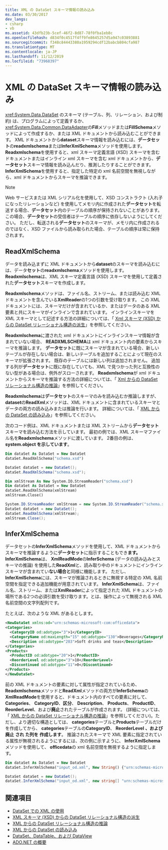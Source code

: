 ```yaml
---
title: XML の DataSet スキーマ情報の読み込み
ms.date: 03/30/2017
dev_langs:
- csharp
- vb
ms.assetid: 43dfb23b-5cef-46f2-8d87-78f0fba1eb8c
ms.openlocfilehash: d834f0c4517f4ff9fe8645257d5a947c03893881
ms.sourcegitcommit: f348c84443380a1959294cdf12babcb804cfa987
ms.translationtype: MT
ms.contentlocale: ja-JP
ms.lasthandoff: 11/12/2019
ms.locfileid: "73968397"
---
```

# <a name="loading-dataset-schema-information-from-xml"></a>XML の DataSet スキーマ情報の読み込み
<xref:System.Data.DataSet> のスキーマ (テーブル、列、リレーション、および制約) は、プログラムによって定義するか、<xref:System.Data.Common.DataAdapter>の**Fill**メソッドまたは**FillSchema**メソッドによって作成するか、または XML ドキュメントから読み込むことができます。 XML ドキュメントから**dataset**スキーマ情報を読み込むには、**データセット**の**readxmlschema**または**InferXmlSchema**メソッドを使用します。 **Readxmlschema**を使用すると、xml スキーマ定義言語 (XSD) スキーマを含むドキュメントまたはインライン xml スキーマを含む xml ドキュメントから、**データセット**スキーマ情報を読み込んだり、推測したりすることができます。 **InferXmlSchema**を使用すると、指定した特定の xml 名前空間を無視しながら、xml ドキュメントからスキーマを推論できます。  
  
> [!NOTE]
> Web サービスまたは XML シリアル化を使用して、XSD コンストラクト (入れ子になったリレーションなど) を使用してメモリ内に作成された**データセット**を転送する場合、**データセット**内のテーブルの順序が保持されないことがあります。 この場合、**データセット**の受信者はテーブルの順序に依存しないようにしてください。 ただし、転送される**データセット**のスキーマが、メモリ内に作成されるのではなく、XSD ファイルから読み取られた場合、テーブルの順序は常に保持されます。  
  
## <a name="readxmlschema"></a>ReadXmlSchema  
 データを読み込まずに XML ドキュメントから**dataset**のスキーマを読み込むには、データ**セット**の**readxmlschema**メソッドを使用します。 **Readxmlschema**は、XML スキーマ定義言語 (XSD) スキーマを使用して定義された**データセット**スキーマを作成します。  
  
 **Readxmlschema**メソッドは、ファイル名、ストリーム、または読み込む XML ドキュメントを含んでいる**XmlReader**の1つの引数を受け取ります。 この XML ドキュメントには、スキーマだけが含まれているか、またはデータのある XML 要素と共にスキーマがインラインで含まれています。 インラインスキーマを XML スキーマとして記述する方法の詳細については、「 [Xml スキーマ (XSD) からの DataSet リレーショナル構造の派生](deriving-dataset-relational-structure-from-xml-schema-xsd.md)」を参照してください。  
  
 **Readxmlschema**に渡された xml ドキュメントにインラインスキーマ情報が含まれていない場合、 **READXMLSCHEMA**は xml ドキュメント内の要素からスキーマを推論します。 **データセット**に既にスキーマが含まれている場合、新しいテーブルが存在しない場合は、新しいテーブルを追加することによって現在のスキーマが拡張されます。 既存のテーブルには新しい列は追加されません。 追加する列が**データセット**に既に存在していても、XML で見つかった列と互換性のない型がある場合は、例外がスローされます。 **Readxmlschema**が xml ドキュメントからスキーマを推論する方法の詳細については、「 [Xml からの DataSet リレーショナル構造の推論](inferring-dataset-relational-structure-from-xml.md)」を参照してください。  
  
 **Readxmlschema**は**データセット**のスキーマのみを読み込むか推論しますが、 **dataset**の**ReadXml**メソッドは、XML ドキュメントに含まれているスキーマとデータの両方の読み込みまたは推論を行います。 詳細については、「 [XML からの DataSet の読み込み](loading-a-dataset-from-xml.md)」を参照してください。  
  
 次のコード例は、XML ドキュメントまたは XML ストリームから**データセット**スキーマを読み込む方法を示しています。 最初の例では、XML スキーマファイル名を**Readxmlschema**メソッドに渡しています。 2番目の例は、 **system.object を示しています**。  
  
```vb  
Dim dataSet As DataSet = New DataSet  
dataSet.ReadXmlSchema("schema.xsd")  
```  
  
```csharp  
DataSet dataSet = new DataSet();  
dataSet.ReadXmlSchema("schema.xsd");  
```  
  
```vb  
Dim xmlStream As New System.IO.StreamReader("schema.xsd")
Dim dataSet As DataSet = New DataSet  
dataSet.ReadXmlSchema(xmlStream)  
xmlStream.Close()  
```  
  
```csharp  
System.IO.StreamReader xmlStream = new System.IO.StreamReader("schema.xsd");  
DataSet dataSet = new DataSet();  
dataSet.ReadXmlSchema(xmlStream);  
xmlStream.Close();  
```  
  
## <a name="inferxmlschema"></a>InferXmlSchema  
 データセットの**InferXmlSchema**メソッドを使用して、XML ドキュメントからスキーマを推論するように**データセット**に指示することもでき**ます。** **InferXmlSchema**は、 **XmlReadMode**の**InferSchema** (データの読み込みとスキーマの推論) を使用した**ReadXml**と、読み取り中のドキュメントにインラインスキーマが含まれてい**ない場合と**同様に機能します。 ただし、 **InferXmlSchema**には、スキーマが推論されるときに無視する特定の XML 名前空間を指定できる追加機能が用意されています。 **InferXmlSchema**は、ファイル名、ストリーム、または**XmlReader**によって指定された XML ドキュメントの場所である2つの必須引数を受け取ります。とは、操作によって無視される XML 名前空間の文字列配列です。  
  
 たとえば、次のような XML があるとします。  
  
```xml  
<NewDataSet xmlns:od="urn:schemas-microsoft-com:officedata">  
<Categories>  
  <CategoryID od:adotype="3">1</CategoryID>   
  <CategoryName od:maxLength="15" od:adotype="130">Beverages</CategoryName>   
  <Description od:adotype="203">Soft drinks and teas</Description>   
</Categories>  
<Products>  
  <ProductID od:adotype="20">1</ProductID>   
  <ReorderLevel od:adotype="3">10</ReorderLevel>   
  <Discontinued od:adotype="11">0</Discontinued>   
</Products>  
</NewDataSet>  
```  
  
 前の XML ドキュメントの要素に対して属性が指定されているため、 **Readxmlschema**メソッドと**ReadXml**メソッドの両方が**InferSchema**の**XmlReadMode**を使用すると、ドキュメント内のすべての要素に対して、 **Categories**、 **CategoryID**、**区分**、 **Description**、 **Products**、 **ProductID**、 **ReorderLevel**、および**廃止**されたテーブルが作成されます。 (詳細については、「 [XML からの DataSet リレーショナル構造の推論](inferring-dataset-relational-structure-from-xml.md)」を参照してください)。ただし、より適切な構造としては、 **categories**テーブルと**Products**テーブルだけを作成してから、 **categories**テーブルの**CategoryID**、 **ReorderLevel** **、および** **廃止** **され** **た列を** **作成します**。 推論されたスキーマで XML 要素に指定されている属性が無視されるようにするには、次の例に示すように、 **InferXmlSchema**メソッドを使用して、 **officedata**の xml 名前空間を無視するように指定します。  
  
```vb  
Dim dataSet As DataSet = New DataSet  
dataSet.InferXmlSchema("input_od.xml", New String() {"urn:schemas-microsoft-com:officedata"})  
```  
  
```csharp  
DataSet dataSet = new DataSet();  
dataSet.InferXmlSchema("input_od.xml", new string[] "urn:schemas-microsoft-com:officedata");  
```  
  
## <a name="see-also"></a>関連項目

- [DataSet での XML の使用](using-xml-in-a-dataset.md)
- [XML スキーマ (XSD) からの DataSet リレーショナル構造の派生](deriving-dataset-relational-structure-from-xml-schema-xsd.md)
- [XML からの DataSet リレーショナル構造の推論](inferring-dataset-relational-structure-from-xml.md)
- [XML からの DataSet の読み込み](loading-a-dataset-from-xml.md)
- [DataSet、DataTable、および DataView](index.md)
- [ADO.NET の概要](../ado-net-overview.md)
